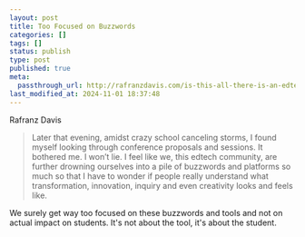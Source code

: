 ```yaml
---
layout: post
title: Too Focused on Buzzwords
categories: []
tags: []
status: publish
type: post
published: true
meta:
  passthrough_url: http://rafranzdavis.com/is-this-all-there-is-an-edtech-rant-of-sorts/
last_modified_at: 2024-11-01 18:37:48
---
```


Rafranz Davis


>Later that evening, amidst crazy school canceling storms, I found myself looking through conference proposals and sessions. It bothered me. I won’t lie. I feel like we, this edtech community, are further drowning ourselves into a pile of buzzwords and platforms so much so that I have to wonder if people really understand what transformation, innovation, inquiry and even creativity looks and feels like.



We surely get way too focused on these buzzwords and tools and not on actual impact on students. It's not about the tool, it's about the student.
